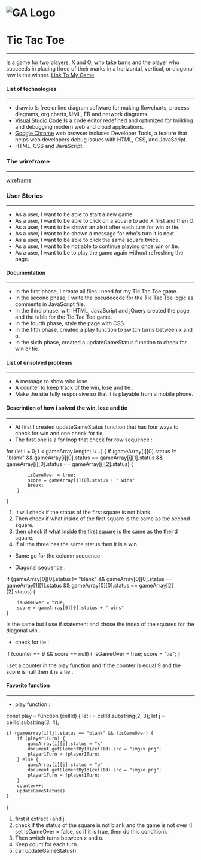 # ![GA Logo](https://ga-dash.s3.amazonaws.com/production/assets/logo-9f88ae6c9c3871690e33280fcf557f33.png)

# Tic Tac Toe
---
Is a game for two players, X and O, who take turns and the player who succeeds in placing three of their marks in a horizontal, vertical, or diagonal row is the winner.
[Link To My Game](https://renad-ahmad.github.io/Tic-Tac-Toe-Game/)


#### List of technologies
---
* draw.io
Is free online diagram software for making flowcharts, process diagrams, org charts, UML, ER and network diagrams.
* [Visual Studio Code](https://code.visualstudio.com/)
Is a code editor redefined and optimized for building and debugging modern web and cloud applications. 
* [Google Chrome](https://code.visualstudio.com/)
web browser includes Developer Tools, a feature that helps web developers debug issues with HTML, CSS, and JavaScript.
* HTML, CSS and JavaScript.

### The wireframe
---
[wireframe](https://drive.google.com/file/d/1NWOwjNM0GPJSi0xEqvbfEDv9xG3nthAw/view?usp=sharing)
[](img/wireframes.png)
### User Stories
---
*  As a user, I want to be able to start a new  game.
*  As a user, I want to be able to click on a square to add X first and then O.
*  As a user, I want to be shown an alert after each turn for win or tie.
*  As a user, I want to be shown a message  for who's turn it is next.
*  As a user, I want to be able to click the same square twice.
*  As a user, I want to  be not able to continue playing once win or tie.
*  As a user, I want to be  to play the game again without refreshing the page.

#### Documentation
---
* In the first phase, I create all files I need for my Tic Tac Toe game.
* In the second phase, I write the pseudocode for the Tic Tac Toe logic as comments in JavaScript file.
* In the third phase, with HTML, JavaScript and jQuery created the page and the table for the Tic Tac Toe game.
* In the fourth phase, style the page with CSS.
* In the fifth phase, created a play function to switch turns between x and o.
* In the sixth phase,  created a updateGameStatus function to check for win or tie. 

#### List of unsolved problems
---
* A message to show who lose.
* A counter to keep track of the win, lose and tie .
* Make the site fully responsive so that it is playable from a mobile phone.

#### Descrintion of how i solved the win, lose and tie
---
- At first I created updateGameStatus function that has four ways to check for win and one check for tie.
- The first one is a for loop that check for row sequence :

for (let i = 0; i < gameArray.length; i++) {
        if (gameArray[i][0].status != "blank" &&
            gameArray[i][0].status == gameArray[i][1].status &&
            gameArray[i][0].status == gameArray[i][2].status) {

            isGameOver = true;
            score = gameArray[i][0].status + " wins"
            break;
        }

    }

1. It will check if the status of the first square is not blank.
2. Then check if what inside of the first square is the same as the second square.
3. then check if what inside the first square is the same as the theird square.
4. If all the three has the same status then it is a win.

- Same go for the column sequence.

* Diagonal sequence :

if (gameArray[0][0].status != "blank" &&
        gameArray[0][0].status == gameArray[1][1].status &&
        gameArray[0][0].status == gameArray[2][2].status) {

        isGameOver = true;
        score = gameArray[0][0].status + " wins"
    }

Is the same but I use if statement and chose the index of the squares for the diagonal win.

- check for tie :

 if (counter == 9 && score == null) {
        isGameOver = true;
        score = "tie";
    }

I set a counter in the play function and if the counter is equal 9 and the score is null then it is a tie .


#### Favorite function 
---
* play function :

const play = function (cellId) {
    let i = cellId.substring(2, 3);
    let j = cellId.substring(3, 4);

    if (gameArray[i][j].status == "blank" && !isGameOver) {
        if (player1Turn) {
            gameArray[i][j].status = "x"
            document.getElementById(cellId).src = "img/x.png";
            player1Turn = !player1Turn;
        } else {
            gameArray[i][j].status = "o"
            document.getElementById(cellId).src = "img/o.png";
            player1Turn = !player1Turn;
        }
        counter++;
        updateGameStatus()
    }
}
 
 1. first it extract i and j.
 2. check if the status of the square is not blank and the game is not over (I set isGameOver = false, so if it is true, then do this condition).
 3. Then switch turns between x and o.
 4. Keep count for each turn.
 5. call updateGameStatus().
